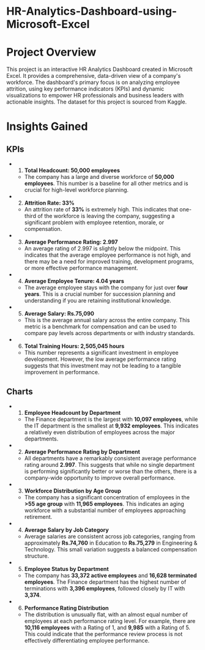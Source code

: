 # HR-Analytics-Dashboard-using-Microsoft-Excel

# Project Overview
This project is an interactive HR Analytics Dashboard created in Microsoft Excel. It provides a comprehensive, data-driven view of a company's workforce. The dashboard's primary focus is on analyzing employee attrition, using key performance indicators (KPIs) and dynamic visualizations to empower HR professionals and business leaders with actionable insights. The dataset for this project is sourced from Kaggle.

# Insights Gained
## KPIs
* 1. **Total Headcount: 50,000 employees**
  * The company has a large and diverse workforce of **50,000 employees**. This number is a baseline for all other metrics and is crucial for high-level workforce planning.
* 2. **Attrition Rate: 33%**
  * An attrition rate of **33%** is extremely high. This indicates that one-third of the workforce is leaving the company, suggesting a significant problem with employee retention, morale, or compensation.
* 3. **Average Performance Rating: 2.997**
  * An average rating of 2.997 is slightly below the midpoint. This indicates that the average employee performance is not high, and there may be a need for improved training, development programs, or more effective performance management.
* 4. **Average Employee Tenure: 4.04 years**
  * The average employee stays with the company for just over **four years**. This is a crucial number for succession planning and understanding if you are retaining institutional knowledge.
* 5. **Average Salary: Rs.75,090**
  * This is the average annual salary across the entire company. This metric is a benchmark for compensation and can be used to compare pay levels across departments or with industry standards.
* 6. **Total Training Hours: 2,505,045 hours**
  * This number represents a significant investment in employee development. However, the low average performance rating suggests that this investment may not be leading to a tangible improvement in performance.

## Charts
* 1. **Employee Headcount by Department**
  * The Finance department is the largest with **10,097 employees**, while the IT department is the smallest at **9,932 employees**. This indicates a relatively even distribution of employees across the major departments.
* 2. **Average Performance Rating by Department**
  * All departments have a remarkably consistent average performance rating around **2.997**. This suggests that while no single department is performing significantly better or worse than the others, there is a company-wide opportunity to improve overall performance.
* 3. **Workforce Distribution by Age Group**
   * The company has a significant concentration of employees in the **>55 age group** with **11,965 employees**. This indicates an aging workforce with a substantial number of employees approaching retirement.
* 4. **Average Salary by Job Category**
   * Average salaries are consistent across job categories, ranging from approximately **Rs.74,760** in Education to **Rs.75,279** in Engineering & Technology. This small variation suggests a balanced compensation structure.
* 5. **Employee Status by Department**
   * The company has **33,372 active employees** and **16,628 terminated employees**. The Finance department has the highest number of terminations with **3,396 employees**, followed closely by IT with **3,374**.
* 6. **Performance Rating Distribution**
   * The distribution is unusually flat, with an almost equal number of employees at each performance rating level. For example, there are **10,116 employees** with a Rating of 1, and **9,985** with a Rating of 5. This could indicate that the performance review process is not effectively differentiating employee performance.

